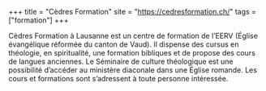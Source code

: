 +++
title = "Cèdres Formation"
site = "https://cedresformation.ch/"
tags = ["formation"]
+++

Cèdres Formation à Lausanne est un centre de formation de l’EERV (Église évangélique réformée du canton de Vaud). Il dispense des cursus en théologie, en spiritualité, une formation bibliques et de propose des cours de langues anciennes. Le Séminaire de culture théologique est une possibilité d’accéder au ministère diaconale dans une Église romande. Les cours et formations sont s’adressent à toute personne intéressée.
